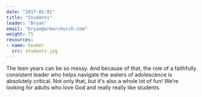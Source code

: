 ```yaml
---
date: "2017-01-01"
title: "Students"
leader: "Bryan"
email: "bryan@arborchurch.com"
weight: 75
resources:
- name: header
  src: students.jpg
---
```


The teen years can be so messy. And because of that, the role of a faithfully consistent leader who helps navigate the waters of adolescence is absolutely critical. Not only that, but it's also a whole lot of fun! We’re looking for adults who love God and really really like students. 


